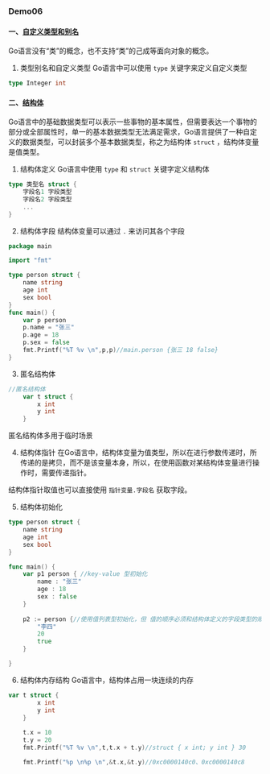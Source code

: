 ### Demo06
#### 一、[自定义类型和别名](Custom_Type/main.go)
Go语言没有“类”的概念，也不支持“类”的己成等面向对象的概念。
1. 类型别名和自定义类型
Go语言中可以使用 `type` 关键字来定义自定义类型
```go
type Integer int
```

#### 二、[结构体](Struct/main.go)
Go语言中的基础数据类型可以表示一些事物的基本属性，但需要表达一个事物的部分或全部属性时，单一的基本数据类型无法满足需求，Go语言提供了一种自定义的数据类型，可以封装多个基本数据类型，称之为结构体 `struct` ，结构体变量是值类型。

1. 结构体定义
Go语言中使用 `type` 和 `struct` 关键字定义结构体
```go
type 类型名 struct {
    字段名1 字段类型
    字段名2 字段类型
    ...
}
```

2. 结构体字段
结构体变量可以通过 `.` 来访问其各个字段
```go
package main

import "fmt"

type person struct {
	name string
	age int
	sex bool
}
func main() {
	var p person
	p.name = "张三"
	p.age = 18
	p.sex = false
	fmt.Printf("%T %v \n",p,p)//main.person {张三 18 false}
}
```

3. 匿名结构体
```go
//匿名结构体
	var t struct {
		x int
		y int
	}
```
匿名结构体多用于临时场景

4. 结构体指针
在Go语言中，结构体变量为值类型，所以在进行参数传递时，所传递的是拷贝，而不是该变量本身，所以，在使用函数对某结构体变量进行操作时，需要传递指针。

结构体指针取值也可以直接使用 `指针变量.字段名` 获取字段。

5. 结构体初始化
```go
type person struct {
	name string
	age int
	sex bool
}

func main() {
    var p1 person { //key-value 型初始化
        name : "张三"
        age : 18
        sex : false
    }
    
    p2 := person {//使用值列表型初始化，但 值的顺序必须和结构体定义的字段类型的顺序一致
        "李四"
        20
        true
    }

}
```

6. 结构体内存结构
Go语言中，结构体占用一块连续的内存
```go
var t struct {
		x int
		y int
    }
    
	t.x = 10
	t.y = 20
	fmt.Printf("%T %v \n",t,t.x + t.y)//struct { x int; y int } 30 

    fmt.Printf("%p \n%p \n",&t.x,&t.y)//0xc0000140c0、0xc0000140c8
```